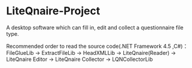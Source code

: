 # LiteQnaire-Project
A desktop software which can fill in, edit and collect a questionnaire file type.

Recommended order to read the source code(.NET Framework 4.5 ,C#)：
FileGlueLib -> ExtractFileLib -> HeadXMLLib -> LiteQnaire(Reader) -> LiteQnaire Editor -> LiteQnaire Collector -> LQNCollectorLib
